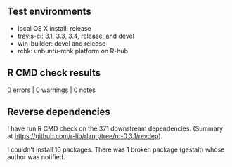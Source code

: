 
## Test environments

* local OS X install: release
* travis-ci: 3.1, 3.3, 3.4, release, and devel
* win-builder: devel and release
* rchk: unbuntu-rchk platform on R-hub


## R CMD check results

0 errors | 0 warnings | 0 notes


## Reverse dependencies

I have run R CMD check on the 371 downstream dependencies. (Summary at https://github.com/r-lib/rlang/tree/rc-0.3.1/revdep).

I couldn't install 16 packages. There was 1 broken package (gestalt) whose author was notified.
